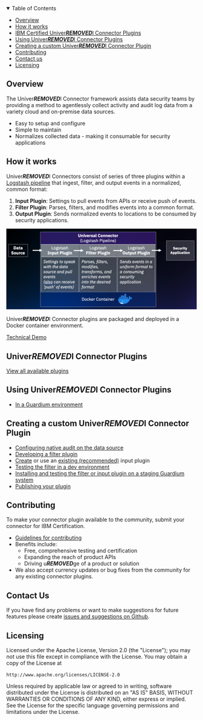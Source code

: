 <details open="open">
  <summary>Table of Contents</summary>

  - [Overview](#overview)
  - [How it works](#how-it-works)
  - [IBM Certified Univer***REMOVED***l Connector Plugins](#ibm-certified-univer***REMOVED***l-connector-plugins)
  - [Using Univer***REMOVED***l Connector Plugins](#using-a-univer***REMOVED***l-connector-plugins)
  - [Creating a custom Univer***REMOVED***l Connector Plugin](#creating-a-custom-univer***REMOVED***l-connector-plugin)
  - [Contributing](#contributing)
  - [Contact us](#contact-us)
  - [Licensing](#licensing)

</details>

## Overview

The Univer***REMOVED***l Connector framework assists data security teams by providing a method to agentlessly collect activity and audit log data from a variety cloud and on-premise data sources.
- Easy to setup and configure
- Simple to maintain
- Normalizes collected data - making it consumable for security applications

## How it works
Univer***REMOVED***l Connectors consist of series of three plugins within a [Logstash pipeline](https://www.elastic.co/guide/en/logstash/current/pipeline.html) that ingest, filter, and output events in a normalized, common format:

1) **Input Plugin**: Settings to pull events from APIs or receive push of events.
2) **Filter Plugin**: Parses, filters, and modifies events into a common format.
3) **Output Plugin**: Sends normalized events to locations to be consumed by security applications.

![Univer***REMOVED***l Connector - Logstash Pipeline](/docs/images/uc_overview.png)

Univer***REMOVED***l Connector plugins are packaged and deployed in a Docker container environment.

[Technical Demo](https://youtu.be/LAYhVoYMb28)

## Univer***REMOVED***l Connector Plugins

[View all available plugins](/docs/available_plugins.md)

## Using Univer***REMOVED***l Connector Plugins
- [In a Guardium environment](https://www.ibm.com/support/knowledgecenter/SSMPHH_11.3.0/com.ibm.guardium.doc.stap/guc/cfg_overview.html)

## Creating a custom Univer***REMOVED***l Connector Plugin
- [Configuring native audit on the data source](https://www.ibm.com/support/knowledgecenter/SSMPHH_11.3.0/com.ibm.guardium.doc.stap/guc/cfg_native_audit_data_source.html)
- [Developing a filter plugin](https://www.ibm.com/support/knowledgecenter/SSMPHH_11.3.0/com.ibm.guardium.doc.stap/guc/develop_filter_plugin.html)
- [Create](https://www.elastic.co/guide/en/logstash/current/input-new-plugin.html) or use an [existing (recommended)](https://www.elastic.co/guide/en/logstash/current/input-plugins.html) input plugin
- [Testing the filter in a dev environment](https://www.ibm.com/support/knowledgecenter/SSMPHH_11.3.0/com.ibm.guardium.doc.stap/guc/test_filter_dev_env.html)
- [Installing and testing the filter or input plugin on a staging Guardium system](https://www.ibm.com/support/knowledgecenter/SSMPHH_11.3.0/com.ibm.guardium.doc.stap/guc/test_filter_guardium.html)
- [Publishing your plugin](https://www.ibm.com/support/knowledgecenter/SSMPHH_11.3.0/com.ibm.guardium.doc.stap/guc/publish_plugin.html)

## Contributing
To make your connector plugin available to the community, submit your connector for IBM Certification.
- [Guidelines for contributing](https://github.ibm.com/Activity-Insights/univer***REMOVED***l-connectors/blob/master/CONTRIBUTING.md)
- Benefits include:
  - Free, comprehensive testing and certification
  - Expanding the reach of product APIs
  - Driving u***REMOVED***ge of a product or solution
- We also accept currency updates or bug fixes from the community for any existing connector plugins.

## Contact Us
If you have find any problems or want to make suggestions for future features please create [issues and suggestions on Github](https://github.com/IBM/univer***REMOVED***l-connectors/issues).


## Licensing

Licensed under the Apache License, Version 2.0 (the "License");
you may not use this file except in compliance with the License.
You may obtain a copy of the License at

    http://www.apache.org/licenses/LICENSE-2.0

Unless required by applicable law or agreed to in writing, software
distributed under the License is distributed on an "AS IS" BASIS,
WITHOUT WARRANTIES OR CONDITIONS OF ANY KIND, either express or implied.
See the License for the specific language governing permissions and
limitations under the License.
